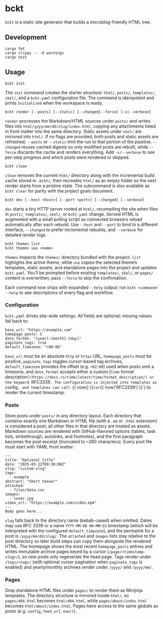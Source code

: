# bckt

`bckt` is a static site generator that builds a microblog-friendly HTML tree.

## Development

```
cargo fmt
cargo clippy -- -D warnings
cargo test
```

## Usage

```
bckt init
```

The `init` command creates the starter structure: `html/`, `posts/`, `templates/`, `skel/`, and a `bckt.yaml` configuration file. The command is idempotent and prints `Initialized` when the workspace is ready.

```
bckt render [--posts] [--static] [--changed|--force] [-v|--verbose]
```

`render` processes the Markdown/HTML sources under `posts/` and writes files into `html/yyyy/mm/dd/slug/index.html`, copying any attachments listed in front matter into the same directory. Static assets under `skel/` are mirrored into `html/`. If no flags are provided, both posts and static assets are refreshed; `--posts` or `--static` limit the run to that portion of the pipeline. `--changed` reuses cached digests so only modified posts are rebuilt, while `--force` discards the cache and renders everything. Add `-v/--verbose` to see per-step progress and which posts were rendered or skipped.

```
bckt clean
```

`clean` removes the current `html/` directory along with the incremental build cache stored in `.bckt/`, then recreates `html/` as an empty folder so the next render starts from a pristine state. The subcommand is also available as `bckt clear` for parity with the project goals document.

```
bckt dev [--host <host>] [--port <port>] [--changed] [--verbose]
```

`dev` starts a tiny HTTP server rooted at `html/`, recompiling the site when files in `posts/`, `templates/`, `skel/`, or `bckt.yaml` change. Served HTML is augmented with a small polling script so connected browsers reload automatically after each rebuild. Use `--host` and `--port` to bind to a different interface, `--changed` to prefer incremental rebuilds, and `--verbose` for detailed render logs.

```
bckt themes list
bckt themes use <name>
```

`themes` inspects the `themes/` directory bundled with the project. `list` highlights the active theme, while `use` copies the selected theme’s templates, static assets, and standalone pages into the project and updates `bckt.yaml`. You’ll be prompted before existing `templates/`, `skel/`, or `pages/` content is overwritten; pass `--force` to skip the confirmation.

Each command now ships with expanded `--help` output; run `bckt <command> --help` to see descriptions of every flag and workflow.

### Configuration

`bckt.yaml` drives site-wide settings. All fields are optional; missing values fall back to:

```
base_url: "https://example.com"
homepage_posts: 5
date_format: "[year]-[month]-[day]"
paginate_tags: true
default_timezone: "+00:00"
```

`base_url` must be an absolute `http` or `https` URL, `homepage_posts` must be positive, `paginate_tags` toggles cursor-based tag archives, `default_timezone` provides the offset (e.g. `+02:00`) used when posts omit a timezone, and `date_format` accepts either a custom [`time` format description`](https://docs.rs/time/latest/time/format_description/) or the keyword `RFC3339`. The configuration is injected into templates as `config`, and templates can call `{{ now() }}` (or `{{ now('RFC3339') }}`) to render the current timestamp.

### Posts

Store posts under `posts/` in any directory layout. Each directory that contains exactly one Markdown or HTML file (with a `.md` or `.html` extension) is considered a post; all other files in that directory are treated as assets. Markdown sources are rendered with GitHub-flavored options (tables, task lists, strikethrough, autolinks, and footnotes), and the first paragraph becomes the post excerpt (truncated to ~280 characters). Every post file must start with YAML front matter:

```
---
title: "Optional title"
date: "2025-03-12T09:30:00Z"
slug: "custom-slug"
tags:
  - example
abstract: "Short teaser"
attached:
  - files/data.csv
images:
  - cover.jpg
video_url: "https://example.com/video.mp4"
---
Body goes here...
```

`slug` falls back to the directory name (kebab-cased) when omitted. Dates may use RFC 3339 or a naive `YYYY-MM-DD HH:MM:SS` timestamp (which will be interpreted with the configured `default_timezone`), and the permalink for a post is `/yyyy/mm/dd/slug/`. The `attached` and `images` lists stay relative to the post directory so later build steps can copy them alongside the rendered HTML. The homepage shows the most recent `homepage_posts` entries and writes immutable archive pages keyed by a cursor (`/page/<timestamp-slug>/`), so new posts only regenerate the head page. Tags render under `/tags/<tag>/` (with optional cursor pagination when `paginate_tags` is enabled) and yearly/monthly archives render under `/yyyy/` and `/yyyy/mm/`.

### Pages

Drop standalone HTML files under `pages/` to render them as Minijinja templates. The directory structure is mirrored inside `html/`, so `pages/404.html` becomes `html/404.html`, while `pages/about/index.html` becomes `html/about/index.html`. Pages have access to the same globals as posts (e.g. `config`, `feed_url`, `now()`).
